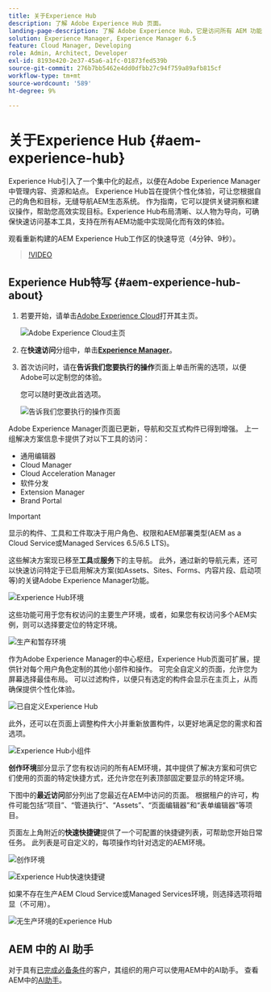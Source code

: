 ```yaml
---
title: 关于Experience Hub
description: 了解 Adobe Experience Hub 页面。
landing-page-description: 了解 Adobe Experience Hub，它是访问所有 AEM 功能的统一起点。
solution: Experience Manager, Experience Manager 6.5
feature: Cloud Manager, Developing
role: Admin, Architect, Developer
exl-id: 8193e420-2e37-45a6-a1fc-01873fed539b
source-git-commit: 276b7bb5462e4dd0dfbb27c94f759a89afb815cf
workflow-type: tm+mt
source-wordcount: '589'
ht-degree: 9%

---
```


# 关于Experience Hub {#aem-experience-hub}

Experience Hub引入了一个集中化的起点，以便在Adobe Experience Manager中管理内容、资源和站点。 Experience Hub旨在提供个性化体验，可让您根据自己的角色和目标，无缝导航AEM生态系统。 作为指南，它可以提供关键洞察和建议操作，帮助您高效实现目标。Experience Hub布局清晰、以人物为导向，可确保快速访问基本工具，支持在所有AEM功能中实现简化而有效的体验。

观看重新构建的AEM Experience Hub工作区的快速导览（4分钟、9秒）。

>[!VIDEO](https://video.tv.adobe.com/v/3471396?learn=on)

<!--
Available as a private beta, Experience Hub offers an optimized experience focused on improving workflows, prioritizing goals, and delivering results. Opting in lets you influence Experience Hub's development by providing feedback that helps shape its future and enhances its value for the entire AEM community. -->

## Experience Hub特写 {#aem-experience-hub-about}

1. 若要开始，请单击[Adobe Experience Cloud](https://experience.adobe.com/#/@foundationinternal/home)打开其主页。

   ![Adobe Experience Cloud主页](/help/assets/assets-experience-hub/experience-cloud-experiencemanager-ams.png)

1. 在&#x200B;**快速访问**&#x200B;分组中，单击&#x200B;[**Experience Manager**](https://experience.adobe.com)。
1. 首次访问时，请在&#x200B;**告诉我们您要执行的操作**&#x200B;页面上单击所需的选项，以便Adobe可以定制您的体验。

   您可以随时更改此首选项。

   ![告诉我们您要执行的操作页面](/help/assets/assets-experience-hub/experience-cloud-tellus-ams.png)

Adobe Experience Manager页面已更新，导航和交互式构件已得到增强。 上一组解决方案信息卡提供了对以下工具的访问：

* 通用编辑器
* Cloud Manager
* Cloud Acceleration Manager
* 软件分发
* Extension Manager
* Brand Portal

>[!IMPORTANT]
>
>显示的构件、工具和工件取决于用户角色、权限和AEM部署类型(AEM as a Cloud Service或Managed Services 6.5/6.5 LTS)。

这些解决方案现已移至&#x200B;**工具**&#x200B;或&#x200B;**服务**&#x200B;下的主导航。 此外，通过新的导航元素，还可以快速访问特定于已启用解决方案(如Assets、Sites、Forms、内容片段、启动项等)的关键Adobe Experience Manager功能。

![Experience Hub环境](/help/assets/assets-experience-hub/experience-hub-author-environments-ams.png)

这些功能可用于您有权访问的主要生产环境，或者，如果您有权访问多个AEM实例，则可以选择要定位的特定环境。

![生产和暂存环境](/help/assets/assets-experience-hub/experience-hub-prod-stage-ams.png)

作为Adobe Experience Manager的中心枢纽，Experience Hub页面可扩展，提供针对每个用户角色定制的其他小部件和操作。 可完全自定义的页面，允许您为屏幕选择最佳布局。 可以过滤构件，以便只有选定的构件会显示在主页上，从而确保提供个性化体验。

![已自定义Experience Hub](/help/assets/assets-experience-hub/experience-hub-custom-ams.png)

此外，还可以在页面上调整构件大小并重新放置构件，以更好地满足您的需求和首选项。

![Experience Hub小组件](/help/assets/assets-experience-hub/experience-hub-custom-widgets-ams.png)

**创作环境**&#x200B;部分显示了您有权访问的所有AEM环境，其中提供了解决方案和可供它们使用的页面的特定快捷方式，还允许您在列表顶部固定要显示的特定环境。

下图中的&#x200B;**最近访问**&#x200B;部分列出了您最近在AEM中访问的页面。 根据租户的许可，构件可能包括“项目”、“管道执行”、“Assets”、“页面编辑器”和“表单编辑器”等项目。

页面左上角附近的&#x200B;**快速快捷键**&#x200B;提供了一个可配置的快捷键列表，可帮助您开始日常任务。 此列表是可自定义的，每项操作均针对选定的AEM环境。

![创作环境](/help/assets/assets-experience-hub/experience-hub-recents-ams.png)

![Experience Hub快速快捷键](/help/assets/assets-experience-hub/experience-hub-quick-shortcuts-ams.png)

如果不存在生产AEM Cloud Service或Managed Services环境，则选择选项将暗显（不可用）。

![无生产环境的Experience Hub](/help/assets/assets-experience-hub/experience-hub-no-prod-environs-ams.png)

## AEM 中的 AI 助手

对于具有[已完成必备条件](/help/ai-assistant-in-aem.md#get-access)的客户，其组织的用户可以使用AEM中的AI助手。 查看AEM中的[AI助手](/help/ai-assistant-in-aem.md)。
